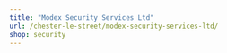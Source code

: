 ```yaml
---
title: "Modex Security Services Ltd"
url: /chester-le-street/modex-security-services-ltd/
shop: security
---
```

